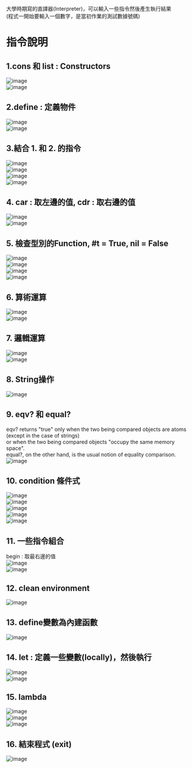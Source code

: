大學時期寫的直譯器(Interpreter)，可以輸入一些指令然後產生執行結果  
(程式一開始要輸入一個數字，是當初作業的測試數據號碼)

# 指令說明  

## 1.cons 和 list : Constructors  
![image](https://github.com/qazzy5566/MyProgram/blob/f5cb38a4c86b15e8b2f78bc33189ce6a8bd0e090/OurScheme/img/1.cons.png)  
![image](https://github.com/qazzy5566/MyProgram/blob/829c767e885db395a2db8641ce9fda71332c28a8/OurScheme/img/3.list.png)  
  
## 2.define : 定義物件  
![image](https://github.com/qazzy5566/MyProgram/blob/829c767e885db395a2db8641ce9fda71332c28a8/OurScheme/img/2.define.png)  
![image](https://github.com/qazzy5566/MyProgram/blob/829c767e885db395a2db8641ce9fda71332c28a8/OurScheme/img/2.define_error.png)  
  
## 3.結合 1. 和 2. 的指令  
![image](https://github.com/qazzy5566/MyProgram/blob/829c767e885db395a2db8641ce9fda71332c28a8/OurScheme/img/combine123.png)  
![image](https://github.com/qazzy5566/MyProgram/blob/829c767e885db395a2db8641ce9fda71332c28a8/OurScheme/img/combine123_2.png)  
![image](https://github.com/qazzy5566/MyProgram/blob/829c767e885db395a2db8641ce9fda71332c28a8/OurScheme/img/combine123_3.png)  
![image](https://github.com/qazzy5566/MyProgram/blob/99c51a98c8a3b9f3af41c20270a23d3a1de75dba/OurScheme/img/4.func.png)  
  
## 4. car : 取左邊的值, cdr : 取右邊的值  
![image](https://github.com/qazzy5566/MyProgram/blob/99c51a98c8a3b9f3af41c20270a23d3a1de75dba/OurScheme/img/5.car_cdr.png)  
![image](https://github.com/qazzy5566/MyProgram/blob/99c51a98c8a3b9f3af41c20270a23d3a1de75dba/OurScheme/img/5.mix.png)  
    
## 5. 檢查型別的Function, #t = True, nil = False  
![image](https://github.com/qazzy5566/MyProgram/blob/99c51a98c8a3b9f3af41c20270a23d3a1de75dba/OurScheme/img/6.primitive_predicate.png)  
![image](https://github.com/qazzy5566/MyProgram/blob/99c51a98c8a3b9f3af41c20270a23d3a1de75dba/OurScheme/img/6.1.png)  
![image](https://github.com/qazzy5566/MyProgram/blob/99c51a98c8a3b9f3af41c20270a23d3a1de75dba/OurScheme/img/6.2.png)  
![image](https://github.com/qazzy5566/MyProgram/blob/99c51a98c8a3b9f3af41c20270a23d3a1de75dba/OurScheme/img/6.3.png)  
  
## 6. 算術運算  
![image](https://github.com/qazzy5566/MyProgram/blob/c73af81f430482ff213e890477f288e31b2b4d22/OurScheme/img/7.arithmetic.png)  
![image](https://github.com/qazzy5566/MyProgram/blob/c73af81f430482ff213e890477f288e31b2b4d22/OurScheme/img/7.arithmetic2.png)  
  
## 7. 邏輯運算  
![image](https://github.com/qazzy5566/MyProgram/blob/c73af81f430482ff213e890477f288e31b2b4d22/OurScheme/img/7.logical.png)  
![image](https://github.com/qazzy5566/MyProgram/blob/c73af81f430482ff213e890477f288e31b2b4d22/OurScheme/img/8.and_or.png)  
  
## 8. String操作  
![image](https://github.com/qazzy5566/MyProgram/blob/c73af81f430482ff213e890477f288e31b2b4d22/OurScheme/img/7.string.png)  
  
## 9.  eqv? 和 equal?  
eqv? returns "true" only when the two being compared objects are atoms (except in the case of strings)  
or when the two being compared objects "occupy the same memory space".  
equal?, on the other hand, is the usual notion of equality comparison.  
![image](https://github.com/qazzy5566/MyProgram/blob/796e718bf6f79256e7fb77b0f47dc94473472143/OurScheme/img/8.eq.png)  
  
## 10. condition 條件式  
![image](https://github.com/qazzy5566/MyProgram/blob/796e718bf6f79256e7fb77b0f47dc94473472143/OurScheme/img/9.condition.png)  
![image](https://github.com/qazzy5566/MyProgram/blob/796e718bf6f79256e7fb77b0f47dc94473472143/OurScheme/img/9.condition2.png)  
![image](https://github.com/qazzy5566/MyProgram/blob/796e718bf6f79256e7fb77b0f47dc94473472143/OurScheme/img/9.condition3.png)  
![image](https://github.com/qazzy5566/MyProgram/blob/796e718bf6f79256e7fb77b0f47dc94473472143/OurScheme/img/9.condition4.png)  
![image](https://github.com/qazzy5566/MyProgram/blob/796e718bf6f79256e7fb77b0f47dc94473472143/OurScheme/img/9.condition5.png)  
  
## 11. 一些指令組合  
begin : 取最右邊的值  
![image](https://github.com/qazzy5566/MyProgram/blob/8c7bf24cc5504e487fd2aa01b8629cb218f19bef/OurScheme/img/10.composition.png)  
![image](https://github.com/qazzy5566/MyProgram/blob/8c7bf24cc5504e487fd2aa01b8629cb218f19bef/OurScheme/img/10.composition2.png)  
  
## 12. clean environment  
![image](https://github.com/qazzy5566/MyProgram/blob/8c7bf24cc5504e487fd2aa01b8629cb218f19bef/OurScheme/img/11.clean.png)  
  
## 13. define變數為內建函數  
![image](https://github.com/qazzy5566/MyProgram/blob/8c7bf24cc5504e487fd2aa01b8629cb218f19bef/OurScheme/img/12.other_define.png)  
  
## 14. let : 定義一些變數(locally)，然後執行
![image](https://github.com/qazzy5566/MyProgram/blob/8c7bf24cc5504e487fd2aa01b8629cb218f19bef/OurScheme/img/13.let.png)  
![image](https://github.com/qazzy5566/MyProgram/blob/8c7bf24cc5504e487fd2aa01b8629cb218f19bef/OurScheme/img/13.let2.png)  
  
## 15. lambda  
![image](https://github.com/qazzy5566/MyProgram/blob/8c7bf24cc5504e487fd2aa01b8629cb218f19bef/OurScheme/img/14.lambda.png)  
![image](https://github.com/qazzy5566/MyProgram/blob/8c7bf24cc5504e487fd2aa01b8629cb218f19bef/OurScheme/img/14.lambda2.png)  
![image](https://github.com/qazzy5566/MyProgram/blob/8c7bf24cc5504e487fd2aa01b8629cb218f19bef/OurScheme/img/15.define_lambda.png)  
  
## 16. 結束程式 (exit)  
![image](https://github.com/qazzy5566/MyProgram/blob/8c7bf24cc5504e487fd2aa01b8629cb218f19bef/OurScheme/img/END.png)  
